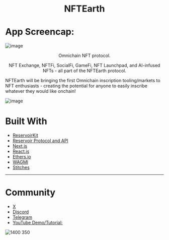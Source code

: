 <h1 align="center">NFTEarth</h1>
  <p align="center">

# App Screencap: 

![image](https://github.com/NFTEarth/nftearth-marketplace/assets/29180454/7e4fab8d-fa35-4f49-9045-b68e025a0d84)

<p align="center">Omnichain NFT protocol.</p>

<p align="center">NFT Exchange, NFTFi, SocialFi, GameFi, NFT Launchpad, and AI-infused NFTs - all part of the NFTEarth protocol.</p>

NFTEarth will be bringing the first Omnichain inscription tooling/markets to NFT enthusiasts - creating the potential for anyone to easily inscribe whatever they would like onchain!

![image](https://github.com/NFTEarth/nftearth-marketplace/assets/29180454/98468dbe-0770-473d-b1d8-f44d013382f5)

# Built With

- [ReservoirKit](https://docs.reservoir.tools/docs/reservoir-kit)
- [Reservoir Protocol and API](https://reservoirprotocol.github.io/)
- [Next.js](https://nextjs.org/)
- [React.js](https://reactjs.org/)
- [Ethers.io](https://ethers.io/)
- [WAGMI](https://wagmi.sh/)
- [Stitches](https://stitches.dev/docs/variants)

---

# Community

- [X](https://twitter.com/NFTEarth_L2)
- [Discord](https://discord.gg/56a7u3wDkX)
- [Telegram](https://t.me/nftearth_community)
- [YouTube Demo/Tutorial:](https://youtu.be/fxYTXASorBY?si=w2My0tmYLprTGKWt)


![1400 350](https://github.com/NFTEarth/nft-marketplace/assets/29180454/59fe297c-c743-4130-b76c-c641ce941996)

<p align="center">

